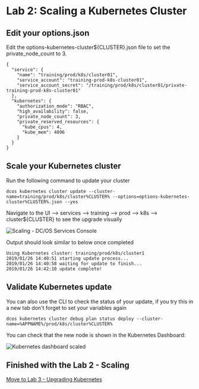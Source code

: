# Lab 2: Scaling a Kubernetes Cluster

## Edit your options.json
Edit the options-kubernetes-cluster${CLUSTER}.json file to set the private_node_count to 3.
```
{
  "service": {
    "name": "training/prod/k8s/cluster01",
    "service_account": "training-prod-k8s-cluster01",
    "service_account_secret": "/training/prod/k8s/cluster01/private-training-prod-k8s-cluster01"
  },
  "kubernetes": {
    "authorization_mode": "RBAC",
    "high_availability": false,
    "private_node_count": 3,
    "private_reserved_resources": {
      "kube_cpus": 4,
      "kube_mem": 4096
    }
  }
}
```

## Scale your Kubernetes cluster
Run the following command to update your cluster
```
dcos kubernetes cluster update --cluster-name=training/prod/k8s/cluster%CLUSTER% --options=options-kubernetes-cluster%CLUSTER%.json --yes
```

Navigate to the UI --> services --> training --> prod --> k8s --> cluster${CLUSTER} to see the upgrade visually

![Scaling - DC/OS Services Console](https://github.com/djannot/dcos-kubernetes-training/blob/master/images/lab2_1.png)

Output should look similar to below once completed
```
Using Kubernetes cluster: training/prod/k8s/cluster1
2019/01/26 14:40:51 starting update process...
2019/01/26 14:40:58 waiting for update to finish...
2019/01/26 14:42:10 update complete!
```

## Validate Kubernetes update
You can also use the CLI to check the status of your update, if you try this in a new tab don't forget to set your variables again
```
dcos kubernetes cluster debug plan status deploy --cluster-name=%APPNAME%/prod/k8s/cluster%CLUSTER%
```

You can check that the new node is shown in the Kubernetes Dashboard:

![Kubernetes dashboard scaled](https://github.com/djannot/dcos-kubernetes-training/blob/master/images/lab2_2.png)

## Finished with the Lab 2 - Scaling

[Move to Lab 3 - Upgrading Kubernetes](https://github.com/djannot/dcos-kubernetes-training/blob/master/labs/windows_WIP/lab3_upgrading.md)
